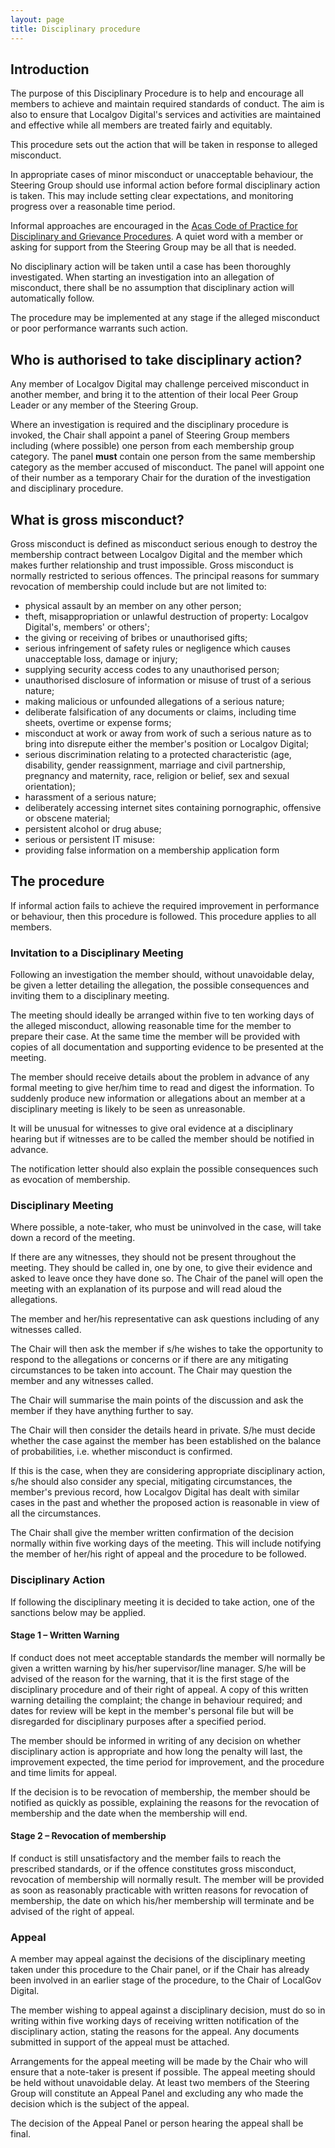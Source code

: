 ```yaml
---
layout: page
title: Disciplinary procedure
---
```


## Introduction

The purpose of this Disciplinary Procedure is to help and encourage all members to achieve and maintain required standards of conduct. The aim is also to ensure that Localgov Digital's services and activities are maintained and effective while all members are treated fairly and equitably.

This procedure sets out the action that will be taken in response to alleged misconduct.

In appropriate cases of minor misconduct or unacceptable behaviour, the Steering Group should use informal action before formal disciplinary action is taken. This may include setting clear expectations, and monitoring progress over a reasonable time period.

Informal approaches are encouraged in the [Acas Code of Practice for Disciplinary and Grievance Procedures](http://www.acas.org.uk/dgcode2009). A quiet word with a member or asking for support from the Steering Group may be all that is needed.

No disciplinary action will be taken until a case has been thoroughly investigated. When starting an investigation into an allegation of misconduct, there shall be no assumption that disciplinary action will automatically follow.

The procedure may be implemented at any stage if the alleged misconduct or poor performance warrants such action.

## Who is authorised to take disciplinary action?

Any member of Localgov Digital may challenge perceived misconduct in another member, and bring it to the attention of their local Peer Group Leader or any member of the Steering Group.

Where an investigation is required and the disciplinary procedure is invoked, the Chair shall appoint a panel of Steering Group members including (where possible) one person from each membership group category. The panel **must** contain one person from the same membership category as the member accused of misconduct. The panel will appoint one of their number as a temporary Chair for the duration of the investigation and disciplinary procedure.

## What is gross misconduct?

Gross misconduct is defined as misconduct serious enough to destroy the membership contract between Localgov Digital and the member which makes further relationship and trust impossible. Gross misconduct is normally restricted to serious offences. The principal reasons for summary revocation of membership could include but are not limited to:

- physical assault by an member on any other person;
- theft, misappropriation or unlawful destruction of property: Localgov Digital's, members' or others';
- the giving or receiving of bribes or unauthorised gifts;
- serious infringement of safety rules or negligence which causes unacceptable loss, damage or injury;
- supplying security access codes to any unauthorised person;
- unauthorised disclosure of information or misuse of trust of a serious nature;
- making malicious or unfounded allegations of a serious nature;
- deliberate falsification of any documents or claims, including time sheets, overtime or expense forms;
- misconduct at work or away from work of such a serious nature as to bring into disrepute either the member's position or Localgov Digital;
- serious discrimination relating to a protected characteristic (age, disability, gender reassignment, marriage and civil partnership, pregnancy and maternity, race, religion or belief, sex and sexual orientation);
- harassment of a serious nature;
- deliberately accessing internet sites containing pornographic, offensive or obscene material;
- persistent alcohol or drug abuse;
- serious or persistent IT misuse:
- providing false information on a membership application form



## The procedure

If informal action fails to achieve the required improvement in performance or behaviour, then this procedure is followed. This procedure applies to all members.

### Invitation to a Disciplinary Meeting

Following an investigation the member should, without unavoidable delay, be given a letter detailing the allegation, the possible consequences and inviting them to a disciplinary meeting.

The meeting should ideally be arranged within five to ten working days of the alleged misconduct, allowing reasonable time for the member to prepare their case. At the same time the member will be provided with copies of all documentation and supporting evidence to be presented at the meeting.

The member should receive details about the problem in advance of any formal meeting to give her/him time to read and digest the information. To suddenly produce new information or allegations about an member at a disciplinary meeting is likely to be seen as unreasonable.

It will be unusual for witnesses to give oral evidence at a disciplinary hearing but if witnesses are to be called the member should be notified in advance.

The notification letter should also explain the possible consequences such as evocation of membership.

### Disciplinary Meeting

Where possible, a note-taker, who must be uninvolved in the case, will take down a record of the meeting.

If there are any witnesses, they should not be present throughout the meeting. They should be called in, one by one, to give their evidence and asked to leave once they have done so. The Chair of the panel will open the meeting with an explanation of its purpose and will read aloud the allegations.

The member and her/his representative can ask questions including of any witnesses called.

The Chair will then ask the member if s/he wishes to take the opportunity to respond to the allegations or concerns or if there are any mitigating circumstances to be taken into account. The Chair may question the member and any witnesses called.

The Chair will summarise the main points of the discussion and ask the member if they have anything further to say.

The Chair will then consider the details heard in private. S/he must decide whether the case against the member has been established on the balance of probabilities, i.e. whether misconduct is confirmed.

If this is the case, when they are considering appropriate disciplinary action, s/he should also consider any special, mitigating circumstances, the member's previous record, how Localgov Digital has dealt with similar cases in the past and whether the proposed action is reasonable in view of all the circumstances.

The Chair shall give the member written confirmation of the decision normally within five working days of the meeting. This will include notifying the member of her/his right of appeal and the procedure to be followed.

### Disciplinary Action

If following the disciplinary meeting it is decided to take action, one of the sanctions below may be applied.

#### Stage 1 – Written Warning

If conduct does not meet acceptable standards the member will normally be given a written warning by his/her supervisor/line manager. S/he will be advised of the reason for the warning, that it is the first stage of the disciplinary procedure and of their right of appeal. A copy of this written warning detailing the complaint; the change in behaviour required; and dates for review will be kept in the member's personal file but will be disregarded for disciplinary purposes after a specified period.

The member should be informed in writing of any decision on whether disciplinary action is appropriate and how long the penalty will last, the improvement expected, the time period for improvement, and the procedure and time limits for appeal.

If the decision is to be revocation of membership, the member should be notified as quickly as possible, explaining the reasons for the revocation of membership and the date when the membership will end.

#### Stage 2 – Revocation of membership

If conduct is still unsatisfactory and the member fails to reach the prescribed standards, or if the offence constitutes gross misconduct, revocation of membership will normally result. The member will be provided as soon as reasonably practicable with written reasons for revocation of membership, the date on which his/her membership will terminate and be advised of the right of appeal.

### Appeal

A member may appeal against the decisions of the disciplinary meeting taken under this procedure to the Chair panel, or if the Chair has already been involved in an earlier stage of the procedure, to the Chair of LocalGov Digital.

The member wishing to appeal against a disciplinary decision, must do so in writing within five working days of receiving written notification of the disciplinary action, stating the reasons for the appeal. Any documents submitted in support of the appeal must be attached.

Arrangements for the appeal meeting will be made by the Chair who will ensure that a note-taker is present if possible. The appeal meeting should be held without unavoidable delay. At least two members of the Steering Group will constitute an Appeal Panel and excluding any who made the decision which is the subject of the appeal.

The decision of the Appeal Panel or person hearing the appeal shall be final.
